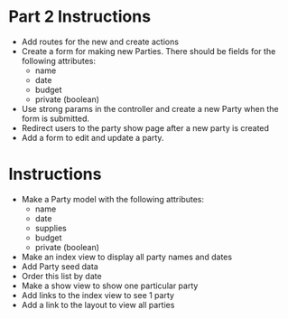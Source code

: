 # Part 2 Instructions

- Add routes for the new and create actions
- Create a form for making new Parties. There should be fields for the following attributes:
   - name
   - date
   - budget
   - private (boolean)
- Use strong params in the controller and create a new Party when the form is submitted. 
- Redirect users to the party show page after a new party is created
- Add a form to edit and update a party. 

# Instructions

- Make a Party model with the following attributes:
   - name
   - date
   - supplies
   - budget
   - private (boolean)
- Make an index view to display all party names and dates
- Add Party seed data
- Order this list by date
- Make a show view to show one particular party
- Add links to the index view to see 1 party
- Add a link to the layout to view all parties
